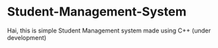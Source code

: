 # Student-Management-System

Hai, this is simple Student Management system made using C++
 (under development)